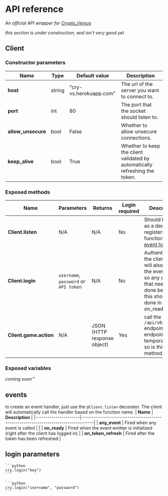 # API reference
*An official API wrapper for [Crypto_Versus](https://github.com/ProtagonistsWasTaken/crypto_versus)*

*this section is under construction, and isn't very good yet*

## Client

### Constructor parameters
| **Name**           | **Type** | **Default value**      | **Description**                                                             |
|--------------------|----------|------------------------|-----------------------------------------------------------------------------|
| **host**           | string   | "cry-vs.herokuapp.com" | The url of the server you want to connect to.                               |
| **port**           | int      | 80                     | The port that the socket should listen to.                                  |
| **allow_unsecure** | bool     | False                  | Whether to allow unsecure connections.                                      |
| **keep_alive**     | bool     | True                   | Whether to keep the client validated by automatically refreshing the token. |

### Exposed methods

| **Name**               | **Parameters**                          | **Returns**                 | **Login required** | **Description**                                                                                                                                  |
|------------------------|-----------------------------------------|-----------------------------|--------------------|--------------------------------------------------------------------------------------------------------------------------------------------------|
| **Client.listen**      | N/A                                     | N/A                         | No                 | Should be used as a decorator. registers the function as an [event handler](#events).                                                            |
| **Client.login**       | `username`, `password` *or* `API token` | N/A                         | No                 | Authenticates the client. this will also start the event loop so any code that needs to be done before this should be done in the on_ready event |
| **Client.game.action** | N/A                                     | JSON (HTTP response object) | Yes                | call the `/api/v0/dostuff` endpoint. that endpoint is temporary and so is this method.                                                           |

### Exposed variables
*coming soon™*



## events
to create an event handler, just use the `@Client.listen` decorator. The client will automatically call the handler based on the function name.
| **Name**             | **Description**                                                                    |
|----------------------|------------------------------------------------------------------------------------|
| **any_event**        | Fired when any event is called                                                     |                                                                                    |
| **on_ready**         | Fired when the event emitter is initialized (right after the client has logged in) |
| **on_token_refresh** | Fired after the token has been refreshed                                           |

## login parameters
````{tabbed} API Key
```python
cry.login("key")
```
````

````{tabbed} Username and Password
```python
cry.login("username", "password")
```
````